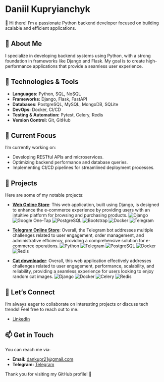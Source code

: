# Daniil Kupryianchyk

👋 Hi there! I’m a passionate Python backend developer focused on building scalable and efficient applications.

## 🚀 About Me

I specialize in developing backend systems using Python, with a strong foundation in frameworks like Django and Flask. My goal is to create high-performance applications that provide a seamless user experience.

## 🔧 Technologies & Tools

- **Languages:** Python, SQL, NoSQL
- **Frameworks:** Django, Flask, FastAPI
- **Databases:** PostgreSQL, MySQL, MongoDB, SQLite
- **DevOps:** Docker, CI/CD
- **Testing & Automation:** Pytest, Celery, Redis
- **Version Control:** Git, GitHub

## 🌱 Current Focus

I’m currently working on:
- Developing RESTful APIs and microservices.
- Optimizing backend performance and database queries.
- Implementing CI/CD pipelines for streamlined deployment processes.

## 📂 Projects

Here are some of my notable projects:

- [**Web Online Store**](https://shutsuensha.pythonanywhere.com/): This web application, built using Django, is designed to enhance the e-commerce experience by providing users with an intuitive platform for browsing and purchasing products.
![Django](https://img.icons8.com/ios-filled/50/000000/django.png) ![Google One-Tap](https://img.icons8.com/ios-filled/50/000000/google-logo.png) ![PostgreSQL](https://img.icons8.com/color/50/000000/postgreesql.png) ![Bootstrap](https://img.icons8.com/ios-filled/50/000000/bootstrap.png) ![Docker](https://img.icons8.com/color/50/000000/docker.png) ![Telegram](https://img.icons8.com/ios-filled/50/000000/telegram-app.png)


- [**Telegram Online Store**](https://github.com/shutsuensha/telegram_bot_store): Overall, the Telegram bot addresses multiple challenges related to user engagement, order management, and administrative efficiency, providing a comprehensive solution for e-commerce operations.
![Python](https://img.icons8.com/ios-filled/50/000000/python.png) ![Telegram](https://img.icons8.com/ios-filled/50/000000/telegram-app.png) ![PostgreSQL](https://img.icons8.com/color/50/000000/postgreesql.png) ![Docker](https://img.icons8.com/color/50/000000/docker.png) ![Redis](https://img.icons8.com/ios-filled/50/000000/redis.png)
- [**Cat downloader**](https://github.com/shutsuensha/cat-downloader): Overall, this web application effectively addresses challenges related to user engagement, performance, scalability, and reliability, providing a seamless experience for users looking to enjoy random cat images.
![Django](https://img.icons8.com/ios-filled/50/000000/django.png) ![Docker](https://img.icons8.com/color/50/000000/docker.png) ![Celery](https://img.icons8.com/ios-filled/50/000000/celery.png) ![Redis](https://img.icons8.com/ios-filled/50/000000/redis.png) 

## 💬 Let’s Connect

I’m always eager to collaborate on interesting projects or discuss tech trends! Feel free to reach out to me.

- [LinkedIn](https://www.linkedin.com/in/daniil-kupryianchyk-960594322/)

## 📫 Get in Touch

You can reach me via:
- **Email:** dankupr21@gmail.com
- **Telegram:** [Telegram](https://t.me/evalshine)

Thank you for visiting my GitHub profile! 🌟
